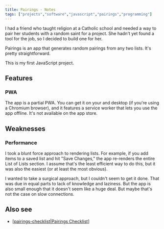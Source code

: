 ```yaml
---
title: Pairings - Notes
tags: ["projects","software","javascript","pairings","programming"]
---
```


I had a friend who taught religion at a Catholic school and needed a way to pair her students with a random saint for a project. She hadn't yet found a tool for the job, so I decided to build one for her.

Pairings is an app that generates random pairings from any two lists. It's pretty straightforward.

This is my first JavaScript project.

## Features

### PWA

The app is a partial PWA. You can get it on your and desktop (if you're using a Chromium browser), and it features a service worker that lets you use the app offline. It's not available on the app store.

## Weaknesses

### Performance

I took a blunt force approach to rendering lists. For example, if you add items to a saved list and hit "Save Changes," the app re-renders the entire List of Lists section. I assume that's the least efficient way to do this, but it was also the easiest (or at least the most obvious).

I wanted to take a surgical approach, but I couldn't seem to get it done. That was due in equal parts to lack of knowledge and laziness. But the app is also small enough that it doesn't seem like a huge deal. But maybe that's not the case on slow connections.

## Also see

- [[pairings-checklist|Pairings Checklist]]

[//begin]: # "Autogenerated link references for markdown compatibility"
[pairings-checklist|Pairings Checklist]: pairings-checklist "Pairings Checklist"
[//end]: # "Autogenerated link references"